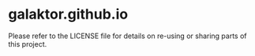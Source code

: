 galaktor.github.io
==================
Please refer to the LICENSE file for details on re-using or sharing parts of this project.
